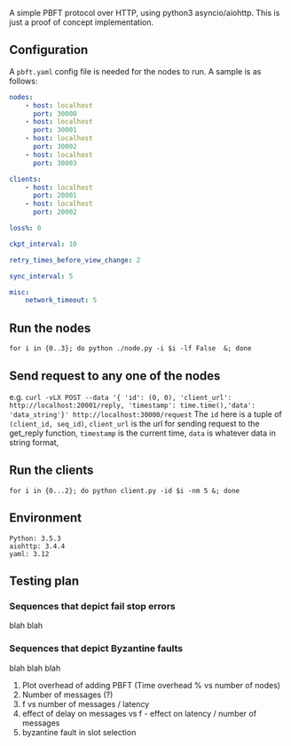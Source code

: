 A simple PBFT protocol over HTTP, using python3 asyncio/aiohttp. This is just a proof of concept implementation.

## Configuration
A `pbft.yaml` config file is needed for the nodes to run. A sample is as follows:
```Yaml
nodes:
    - host: localhost
      port: 30000
    - host: localhost
      port: 30001
    - host: localhost
      port: 30002
    - host: localhost
      port: 30003

clients:
    - host: localhost
      port: 20001
    - host: localhost
      port: 20002

loss%: 0

ckpt_interval: 10

retry_times_before_view_change: 2

sync_interval: 5

misc:
    network_timeout: 5
```

## Run the nodes
`for i in {0..3}; do python ./node.py -i $i -lf False  &; done`

## Send request to any one of the nodes
e.g. `curl -vLX POST --data '{ 'id': (0, 0), 'client_url': http://localhost:20001/reply,
    'timestamp': time.time(),'data': 'data_string'}' http://localhost:30000/request`
The `id` here is a tuple of `(client_id, seq_id)`, `client_url` is the url for sending request to the get_reply function,
`timestamp` is the current time, `data` is whatever data in string format, 

## Run the clients
`for i in {0...2}; do python client.py -id $i -nm 5 &; done`

## Environment
```
Python: 3.5.3
aiohttp: 3.4.4
yaml: 3.12
```


## Testing plan

### Sequences that depict fail stop errors
blah blah

### Sequences that depict Byzantine faults
blah blah blah


1. Plot overhead of adding PBFT (Time overhead % vs number of nodes)
1. Number of messages (?)
1. f vs number of messages / latency
1. effect of delay on messages vs f - effect on latency / number of messages
1. byzantine fault in slot selection